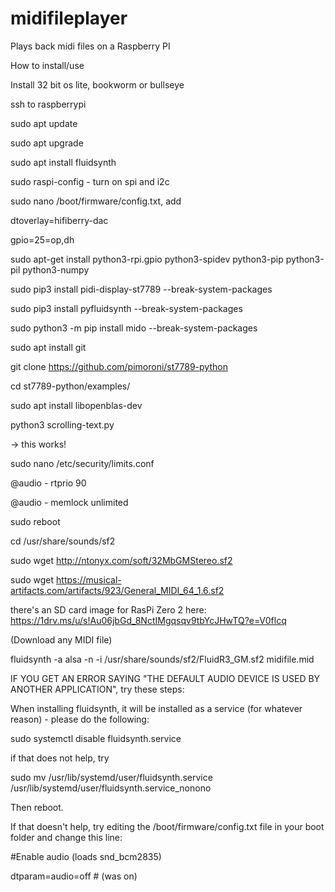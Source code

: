 # midifileplayer
Plays back midi files on a Raspberry PI


How to install/use

Install 32 bit os lite, bookworm or bullseye

ssh to raspberrypi

sudo apt update

sudo apt upgrade

sudo apt install fluidsynth

sudo raspi-config  - turn on spi and i2c

sudo nano /boot/firmware/config.txt, add


dtoverlay=hifiberry-dac

gpio=25=op,dh

sudo apt-get install python3-rpi.gpio python3-spidev python3-pip python3-pil python3-numpy

sudo pip3 install pidi-display-st7789 --break-system-packages

sudo pip3 install pyfluidsynth --break-system-packages

sudo python3 -m pip install mido --break-system-packages

sudo apt install git

git clone  https://github.com/pimoroni/st7789-python

cd st7789-python/examples/

sudo apt install libopenblas-dev

python3 scrolling-text.py


-> this works!


sudo nano /etc/security/limits.conf

@audio - rtprio 90 

@audio - memlock unlimited

sudo reboot


cd /usr/share/sounds/sf2

sudo wget http://ntonyx.com/soft/32MbGMStereo.sf2

sudo wget https://musical-artifacts.com/artifacts/923/General_MIDI_64_1.6.sf2


there's an SD card image for RasPi Zero 2 here:  https://1drv.ms/u/s!Au06jbGd_8NctIMgqsqv9tbYcJHwTQ?e=V0flcq


(Download any MIDI file)


fluidsynth -a alsa -n -i /usr/share/sounds/sf2/FluidR3_GM.sf2 midifile.mid


IF YOU GET AN ERROR SAYING "THE DEFAULT AUDIO DEVICE IS USED BY ANOTHER APPLICATION", try these steps:

When installing fluidsynth, it will be installed as a service (for whatever reason) - please do the following:

sudo systemctl disable fluidsynth.service

if that does not help, try


sudo mv /usr/lib/systemd/user/fluidsynth.service /usr/lib/systemd/user/fluidsynth.service_nonono


Then reboot.

If that doesn't help, try editing the /boot/firmware/config.txt file in your boot folder and change this line:


#Enable audio (loads snd_bcm2835)

dtparam=audio=off    # (was on)
